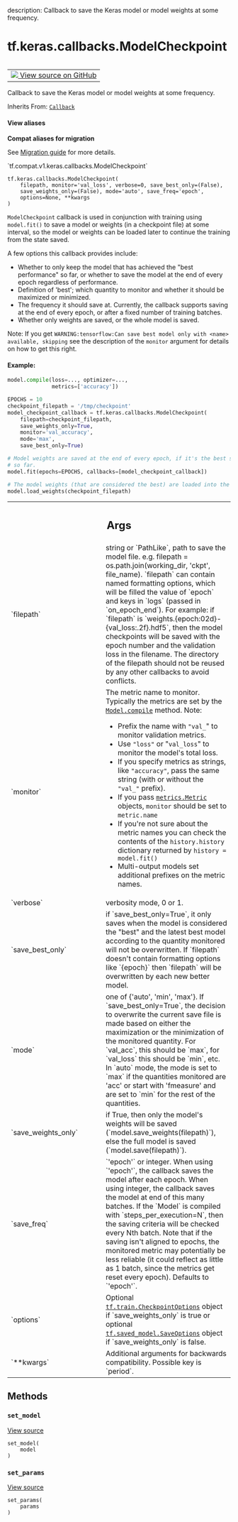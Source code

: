description: Callback to save the Keras model or model weights at some frequency.

<div itemscope itemtype="http://developers.google.com/ReferenceObject">
<meta itemprop="name" content="tf.keras.callbacks.ModelCheckpoint" />
<meta itemprop="path" content="Stable" />
<meta itemprop="property" content="__init__"/>
<meta itemprop="property" content="set_model"/>
<meta itemprop="property" content="set_params"/>
</div>

# tf.keras.callbacks.ModelCheckpoint

<!-- Insert buttons and diff -->

<table class="tfo-notebook-buttons tfo-api nocontent" align="left">
<td>
  <a target="_blank" href="https://github.com/keras-team/keras/tree/v2.7.0/keras/callbacks.py#L1159-L1583">
    <img src="https://www.tensorflow.org/images/GitHub-Mark-32px.png" />
    View source on GitHub
  </a>
</td>
</table>



Callback to save the Keras model or model weights at some frequency.

Inherits From: [`Callback`](../../../tf/keras/callbacks/Callback.md)

<section class="expandable">
  <h4 class="showalways">View aliases</h4>
  <p>
<b>Compat aliases for migration</b>
<p>See
<a href="https://www.tensorflow.org/guide/migrate">Migration guide</a> for
more details.</p>
<p>`tf.compat.v1.keras.callbacks.ModelCheckpoint`</p>
</p>
</section>

<pre class="devsite-click-to-copy prettyprint lang-py tfo-signature-link">
<code>tf.keras.callbacks.ModelCheckpoint(
    filepath, monitor=&#x27;val_loss&#x27;, verbose=0, save_best_only=(False),
    save_weights_only=(False), mode=&#x27;auto&#x27;, save_freq=&#x27;epoch&#x27;,
    options=None, **kwargs
)
</code></pre>



<!-- Placeholder for "Used in" -->

`ModelCheckpoint` callback is used in conjunction with training using
`model.fit()` to save a model or weights (in a checkpoint file) at some
interval, so the model or weights can be loaded later to continue the training
from the state saved.

A few options this callback provides include:

- Whether to only keep the model that has achieved the "best performance" so
  far, or whether to save the model at the end of every epoch regardless of
  performance.
- Definition of 'best'; which quantity to monitor and whether it should be
  maximized or minimized.
- The frequency it should save at. Currently, the callback supports saving at
  the end of every epoch, or after a fixed number of training batches.
- Whether only weights are saved, or the whole model is saved.

Note: If you get `WARNING:tensorflow:Can save best model only with <name>
available, skipping` see the description of the `monitor` argument for
details on how to get this right.

#### Example:



```python
model.compile(loss=..., optimizer=...,
              metrics=['accuracy'])

EPOCHS = 10
checkpoint_filepath = '/tmp/checkpoint'
model_checkpoint_callback = tf.keras.callbacks.ModelCheckpoint(
    filepath=checkpoint_filepath,
    save_weights_only=True,
    monitor='val_accuracy',
    mode='max',
    save_best_only=True)

# Model weights are saved at the end of every epoch, if it's the best seen
# so far.
model.fit(epochs=EPOCHS, callbacks=[model_checkpoint_callback])

# The model weights (that are considered the best) are loaded into the model.
model.load_weights(checkpoint_filepath)
```

<!-- Tabular view -->
 <table class="responsive fixed orange">
<colgroup><col width="214px"><col></colgroup>
<tr><th colspan="2"><h2 class="add-link">Args</h2></th></tr>

<tr>
<td>
`filepath`
</td>
<td>
string or `PathLike`, path to save the model file. e.g.
filepath = os.path.join(working_dir, 'ckpt', file_name). `filepath`
can contain named formatting options, which will be filled the value of
`epoch` and keys in `logs` (passed in `on_epoch_end`). For example: if
`filepath` is `weights.{epoch:02d}-{val_loss:.2f}.hdf5`, then the model
checkpoints will be saved with the epoch number and the validation loss
in the filename. The directory of the filepath should not be reused by
any other callbacks to avoid conflicts.
</td>
</tr><tr>
<td>
`monitor`
</td>
<td>
The metric name to monitor. Typically the metrics are set by the
<a href="../../../tf/keras/Model.md#compile"><code>Model.compile</code></a> method. Note:

* Prefix the name with `"val_`" to monitor validation metrics.
* Use `"loss"` or "`val_loss`" to monitor the model's total loss.
* If you specify metrics as strings, like `"accuracy"`, pass the same
  string (with or without the `"val_"` prefix).
* If you pass <a href="../../../tf/keras/metrics/Metric.md"><code>metrics.Metric</code></a> objects, `monitor` should be set to
  `metric.name`
* If you're not sure about the metric names you can check the contents
  of the `history.history` dictionary returned by
  `history = model.fit()`
* Multi-output models set additional prefixes on the metric names.
</td>
</tr><tr>
<td>
`verbose`
</td>
<td>
verbosity mode, 0 or 1.
</td>
</tr><tr>
<td>
`save_best_only`
</td>
<td>
if `save_best_only=True`, it only saves when the model
is considered the "best" and the latest best model according to the
quantity monitored will not be overwritten. If `filepath` doesn't
contain formatting options like `{epoch}` then `filepath` will be
overwritten by each new better model.
</td>
</tr><tr>
<td>
`mode`
</td>
<td>
one of {'auto', 'min', 'max'}. If `save_best_only=True`, the
decision to overwrite the current save file is made based on either
the maximization or the minimization of the monitored quantity.
For `val_acc`, this should be `max`, for `val_loss` this should be
`min`, etc. In `auto` mode, the mode is set to `max` if the quantities
monitored are 'acc' or start with 'fmeasure' and are set to `min` for
the rest of the quantities.
</td>
</tr><tr>
<td>
`save_weights_only`
</td>
<td>
if True, then only the model's weights will be saved
(`model.save_weights(filepath)`), else the full model is saved
(`model.save(filepath)`).
</td>
</tr><tr>
<td>
`save_freq`
</td>
<td>
`'epoch'` or integer. When using `'epoch'`, the callback saves
the model after each epoch. When using integer, the callback saves the
model at end of this many batches. If the `Model` is compiled with
`steps_per_execution=N`, then the saving criteria will be
checked every Nth batch. Note that if the saving isn't aligned to
epochs, the monitored metric may potentially be less reliable (it
could reflect as little as 1 batch, since the metrics get reset every
epoch). Defaults to `'epoch'`.
</td>
</tr><tr>
<td>
`options`
</td>
<td>
Optional <a href="../../../tf/train/CheckpointOptions.md"><code>tf.train.CheckpointOptions</code></a> object if
`save_weights_only` is true or optional <a href="../../../tf/saved_model/SaveOptions.md"><code>tf.saved_model.SaveOptions</code></a>
object if `save_weights_only` is false.
</td>
</tr><tr>
<td>
`**kwargs`
</td>
<td>
Additional arguments for backwards compatibility. Possible key
is `period`.
</td>
</tr>
</table>



## Methods

<h3 id="set_model"><code>set_model</code></h3>

<a target="_blank" href="https://github.com/keras-team/keras/tree/v2.7.0/keras/callbacks.py#L645-L646">View source</a>

<pre class="devsite-click-to-copy prettyprint lang-py tfo-signature-link">
<code>set_model(
    model
)
</code></pre>




<h3 id="set_params"><code>set_params</code></h3>

<a target="_blank" href="https://github.com/keras-team/keras/tree/v2.7.0/keras/callbacks.py#L642-L643">View source</a>

<pre class="devsite-click-to-copy prettyprint lang-py tfo-signature-link">
<code>set_params(
    params
)
</code></pre>






